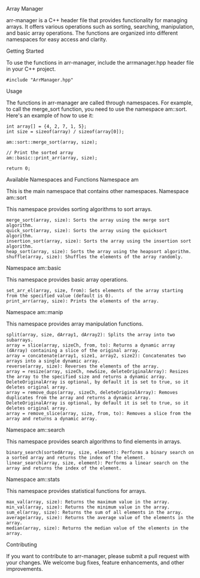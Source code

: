 Array Manager

arr-manager is a C++ header file that provides functionality for managing arrays. It offers various operations such as sorting, searching, manipulation, and basic array operations. The functions are organized into different namespaces for easy access and clarity.

Getting Started

To use the functions in arr-manager, include the arrmanager.hpp header file in your C++ project.

    #include "ArrManager.hpp"

Usage

The functions in arr-manager are called through namespaces. For example, to call the merge_sort function, you need to use the namespace am::sort. Here's an example of how to use it:


    int array[] = {4, 2, 7, 1, 5};
    int size = sizeof(array) / sizeof(array[0]);

    am::sort::merge_sort(array, size);

    // Print the sorted array
    am::basic::print_arr(array, size);

    return 0;
    

Available Namespaces and Functions
Namespace am

This is the main namespace that contains other namespaces.
Namespace am::sort

This namespace provides sorting algorithms to sort arrays.

    merge_sort(array, size): Sorts the array using the merge sort algorithm.
    quick_sort(array, size): Sorts the array using the quicksort algorithm.
    insertion_sort(array, size): Sorts the array using the insertion sort algorithm.
    heap_sort(array, size): Sorts the array using the heapsort algorithm.
    shuffle(array, size): Shuffles the elements of the array randomly.

Namespace am::basic

This namespace provides basic array operations.

    set_arr_el(array, size, from): Sets elements of the array starting from the specified value (default is 0).
    print_arr(array, size): Prints the elements of the array.

Namespace am::manip

This namespace provides array manipulation functions.

    split(array, size, dArray1, dArray2): Splits the array into two subarrays.
    array = slice(array, sizeCh, from, to): Returns a dynamic array (dArray) containing a slice of the original array.
    array = concatenate(array1, size1, array2, size2): Concatenates two arrays into a single dynamic array.
    reverse(array, size): Reverses the elements of the array.
    array = resize(array, sizeCh, newSize, deleteOriginalArray): Resizes the array to the specified size and returns a dynamic array. DeleteOriginalArray is optional, by default it is set to true, so it deletes original array.
    array = remove_dups(array, sizeCh, deleteOriginalArray): Removes duplicates from the array and returns a dynamic array. DeleteOriginalArray is optional, by default it is set to true, so it deletes original array.
    array = remove_slice(array, size, from, to): Removes a slice from the array and returns a dynamic array.

Namespace am::search

This namespace provides search algorithms to find elements in arrays.

    binary_search(sortedArray, size, element): Performs a binary search on a sorted array and returns the index of the element.
    linear_search(array, size, element): Performs a linear search on the array and returns the index of the element.

Namespace am::stats

This namespace provides statistical functions for arrays.

    max_val(array, size): Returns the maximum value in the array.
    min_val(array, size): Returns the minimum value in the array.
    sum_el(array, size): Returns the sum of all elements in the array.
    average(array, size): Returns the average value of the elements in the array.
    median(array, size): Returns the median value of the elements in the array.

Contributing

If you want to contribute to arr-manager, please submit a pull request with your changes. We welcome bug fixes, feature enhancements, and other improvements.

